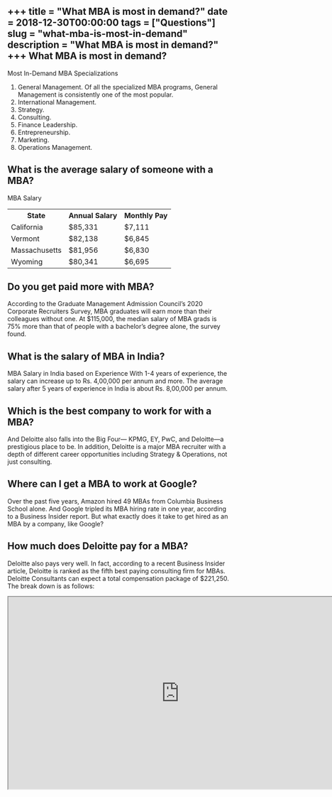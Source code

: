 +++
title = "What MBA is most in demand?"
date = 2018-12-30T00:00:00
tags = ["Questions"]
slug = "what-mba-is-most-in-demand"
description = "What MBA is most in demand?"
+++
What MBA is most in demand?
---------------------------

Most In-Demand MBA Specializations

1. General Management. Of all the specialized MBA programs, General Management is consistently one of the most popular.
2. International Management.
3. Strategy.
4. Consulting.
5. Finance Leadership.
6. Entrepreneurship.
7. Marketing.
8. Operations Management.

What is the average salary of someone with a MBA?
-------------------------------------------------

MBA Salary

<table><tr><th>State</th><th>Annual Salary</th><th>Monthly Pay</th></tr><tr><td>California</td><td>$85,331</td><td>$7,111</td></tr><tr><td>Vermont</td><td>$82,138</td><td>$6,845</td></tr><tr><td>Massachusetts</td><td>$81,956</td><td>$6,830</td></tr><tr><td>Wyoming</td><td>$80,341</td><td>$6,695</td></tr></table>

Do you get paid more with MBA?
------------------------------

According to the Graduate Management Admission Council’s 2020 Corporate Recruiters Survey, MBA graduates will earn more than their colleagues without one. At $115,000, the median salary of MBA grads is 75% more than that of people with a bachelor’s degree alone, the survey found.

What is the salary of MBA in India?
-----------------------------------

MBA Salary in India based on Experience With 1-4 years of experience, the salary can increase up to Rs. 4,00,000 per annum and more. The average salary after 5 years of experience in India is about Rs. 8,00,000 per annum.

Which is the best company to work for with a MBA?
-------------------------------------------------

And Deloitte also falls into the Big Four— KPMG, EY, PwC, and Deloitte—a prestigious place to be. In addition, Deloitte is a major MBA recruiter with a depth of different career opportunities including Strategy &amp; Operations, not just consulting.

Where can I get a MBA to work at Google?
----------------------------------------

Over the past five years, Amazon hired 49 MBAs from Columbia Business School alone. And Google tripled its MBA hiring rate in one year, according to a Business Insider report. But what exactly does it take to get hired as an MBA by a company, like Google?

How much does Deloitte pay for a MBA?
-------------------------------------

Deloitte also pays very well. In fact, according to a recent Business Insider article, Deloitte is ranked as the fifth best paying consulting firm for MBAs. Deloitte Consultants can expect a total compensation package of $221,250. The break down is as follows:

<iframe allow="accelerometer; autoplay; clipboard-write; encrypted-media; gyroscope; picture-in-picture" allowfullscreen="" class="__youtube_prefs__  epyt-is-override  no-lazyload" data-no-lazy="1" data-origheight="433" data-origwidth="770" data-skipgform_ajax_framebjll="" height="433" id="_ytid_34010" loading="lazy" src="https://www.youtube.com/embed/u9Cx1QKWCEg?enablejsapi=1&autoplay=0&cc_load_policy=0&cc_lang_pref=&iv_load_policy=1&loop=0&modestbranding=0&rel=1&fs=1&playsinline=0&autohide=2&theme=dark&color=red&controls=1&" title="YouTube player" width="770"></iframe>